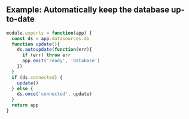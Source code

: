 ## Example: Automatically keep the database up-to-date

```js
module.exports = function(app) {
  const ds = app.datasources.db
  function update(){
    ds.autoupdate(function(err){
      if (err) throw err
      app.emit('ready', 'database')
    })
  }
  if (ds.connected) {
    update()
  } else {
    ds.once('connected', update)
  }
  return app
}
```

